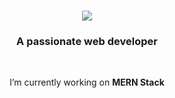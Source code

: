 

<h1 align="center">
    <img src="https://readme-typing-svg.herokuapp.com/?font=Righteous&size=35&center=true&vCenter=true&width=500&height=70&duration=4000&lines=Hi+There!+👋;+I'm+Muhammad+Arbaz+Uddin;" />
</h1>

<h3 align="center">A passionate web developer</h3>

<br/>

<div align="center">
 
  I’m currently working on **MERN Stack**
 
<br/>
 


